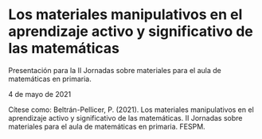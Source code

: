 # Los materiales manipulativos en el aprendizaje activo y significativo de las matemáticas 

Presentación para la II Jornadas sobre materiales para el aula de matemáticas en primaria.

4 de mayo de 2021

Cítese como:
Beltrán-Pellicer, P. (2021). Los materiales manipulativos en el aprendizaje activo y significativo de las matemáticas. II Jornadas sobre materiales para el aula de matemáticas en primaria. FESPM.


